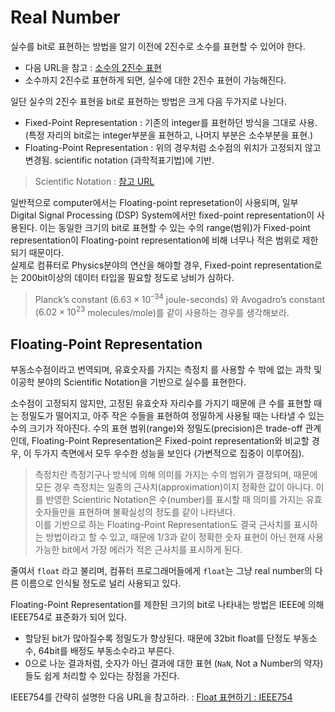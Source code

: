 # Real Number

실수를 bit로 표현하는 방법을 알기 이전에 2진수로 소수를 표현할 수 있어야 한다.

* 다음 URL을 참고 : [소수의 2진수 표현](https://www.notion.so/mmmil/1-The-Internal-Language-of-Computers-07104725d17643feafb37c615f327d01#cdf5f63a0ff043d1a888441fb61e3976)
* 소수까지 2진수로 표현하게 되면, 실수에 대한 2진수 표현이 가능해진다. 

일단 실수의 2진수 표현을 bit로 표현하는 방법은 크게 다음 두가지로 나뉜다.

* Fixed-Point Representation : 기존의 integer를 표현하던 방식을 그대로 사용. (특정 자리의 bit로는 integer부분을 표현하고, 나머지 부분은 소수부분을 표현.)
* Floating-Point Representation : 위의 경우처럼 소수점의 위치가 고정되지 않고 변경됨. scientific notation (과학적표기법)에 기반.

> Scientific Notation : [참고 URL](https://dsaint31.tistory.com/entry/%EC%B8%A1%EC%A0%95%EC%B9%98%EC%97%90%EC%84%9C-%EC%9C%A0%ED%9A%A8%EC%88%AB%EC%9E%90-%ED%99%95%EC%9D%B8-%EB%B0%8F-%EA%B3%BC%ED%95%99%EC%A0%81-%ED%91%9C%EA%B8%B0%EB%B2%95)

일반적으로 computer에서는 Floating-point represetation이 사용되며, 일부 Digital Signal Processing (DSP) System에서만 fixed-point representation이 사용된다. 이는 동일한 크기의 bit로 표현할 수 있는 수의 range(범위)가 Fixed-point representation이 Floating-point representation에 비해 너무나 적은 범위로 제한되기 때문이다.  
실제로 컴퓨터로 Physics분야의 연산을 해야할 경우, Fixed-point representation로는 200bit이상의 데이터 타입을 필요할 정도로 낭비가 심하다.

> Planck’s constant ($6.63 × 10^{–34}$ joule-seconds) 와 Avogadro’s constant ($6.02 × 10^{23}$ molecules/mole)를 같이 사용하는 경우를 생각해보라.

## Floating-Point Representation

부동소수점이라고 번역되며, 유효숫자를 가지는 측정치 를 사용할 수 밖에 없는 과학 및 이공학 분야의 Scientific Notation을 기반으로 실수를 표현한다.  

소수점이 고정되지 않지만, 고정된 유효숫자 자리수를 가지기 때문에 큰 수를 표현할 때는 정밀도가 떨어지고, 아주 작은 수들을 표현하여 정밀하게 사용될 때는 나타낼 수 있는 수의 크기가 작아진다. 수의 표현 범위(range)와 정밀도(precision)은 trade-off 관계인데, Floating-Point Representation은 Fixed-point representation와 비교할 경우, 이 두가지 측면에서 모두 우수한 성능을 보인다 (가변적으로 집중이 이루어짐). 

> 측정치란 측정기구나 방식에 의해 의미를 가지는 수의 범위가 결정되며, 때문에 모든 경우 측정치는 일종의 근사치(approximation)이지 정확한 값이 아니다. 이를 반영한 Scientiric Notation은 수(number)를 표시할 때 의미를 가지는 유효숫자들만을 표현하며 불확실성의 정도를 같이 나타낸다.  
> 이를 기반으로 하는 Floating-Point Representation도 결국 근사치를 표시하는 방법이라고 할 수 있고, 때문에 1/3과 같이 정확한 숫자 표현이 아닌 현재 사용가능한 bit에서 가장 에러가 적은 근사치를 표시하게 된다.

줄여서 `float` 라고 불리며, 컴퓨터 프로그래머들에게 `float`는 그냥 real number의 다른 이름으로 인식될 정도로 널리 사용되고 있다.

Floating-Point Representation를 제한된 크기의 bit로 나타내는 방법은 IEEE에 의해 IEEE754로 표준화가 되어 있다. 

* 할당된 bit가 많아질수록 정밀도가 향상된다. 때문에 32bit float를 단정도 부동소수, 64bit를 배정도 부동소수라고 부른다.
* 0으로 나눈 결과처럼, 숫자가 아닌 결과에 대한 표현 (`NaN`, Not a Number의 약자)들도 쉽게 처리할 수 있다는 장점을 가진다.

IEEE754를 간략히 설명한 다음 URL을 참고하라. : [Float 표현하기 : IEEE754](https://dsaint31.tistory.com/entry/CE-Float-%ED%91%9C%ED%98%84%ED%95%98%EA%B8%B0-IEEE754)



